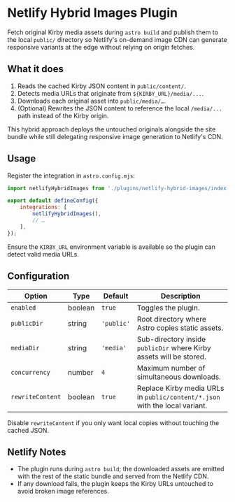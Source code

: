# Netlify Hybrid Images Plugin

Fetch original Kirby media assets during `astro build` and publish them to the local `public/` directory so Netlify's on-demand image CDN can generate responsive variants at the edge without relying on origin fetches.

## What it does

1. Reads the cached Kirby JSON content in `public/content/`.
2. Detects media URLs that originate from `${KIRBY_URL}/media/...`.
3. Downloads each original asset into `public/media/…`.
4. (Optional) Rewrites the JSON content to reference the local `/media/...` path instead of the Kirby origin.

This hybrid approach deploys the untouched originals alongside the site bundle while still delegating responsive image generation to Netlify's CDN.

## Usage

Register the integration in `astro.config.mjs`:

```js
import netlifyHybridImages from './plugins/netlify-hybrid-images/index.js';

export default defineConfig({
	integrations: [
		netlifyHybridImages(),
		// …
	],
});
```

Ensure the `KIRBY_URL` environment variable is available so the plugin can detect valid media URLs.

## Configuration

| Option            | Type    | Default    | Description                                                                 |
| ----------------- | ------- | ---------- | --------------------------------------------------------------------------- |
| `enabled`         | boolean | `true`     | Toggles the plugin.                                                         |
| `publicDir`       | string  | `'public'` | Root directory where Astro copies static assets.                            |
| `mediaDir`        | string  | `'media'`  | Sub-directory inside `publicDir` where Kirby assets will be stored.         |
| `concurrency`     | number  | `4`        | Maximum number of simultaneous downloads.                                   |
| `rewriteContent`  | boolean | `true`     | Replace Kirby media URLs in `public/content/*.json` with the local variant. |

Disable `rewriteContent` if you only want local copies without touching the cached JSON.

## Netlify Notes

- The plugin runs during `astro build`; the downloaded assets are emitted with the rest of the static bundle and served from the Netlify CDN.
- If any download fails, the plugin keeps the Kirby URLs untouched to avoid broken image references.
